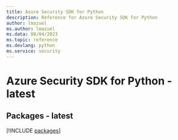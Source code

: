 ```yaml
---
title: Azure Security SDK for Python
description: Reference for Azure Security SDK for Python
author: lmazuel
ms.author: lmazuel
ms.data: 08/04/2023
ms.topic: reference
ms.devlang: python
ms.service: security
---
```

# Azure Security SDK for Python - latest
## Packages - latest
[!INCLUDE [packages](security-index.md)]